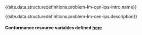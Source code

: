 {{site.data.structuredefinitions.problem-lm-cen-ips-intro.name}}

{{site.data.structuredefinitions.problem-lm-cen-ips.description}}

#### Conformance resource variables defined [here](http://wiki.hl7.org/index.php?title=IG_Publisher_Documentation#Jekyll)

